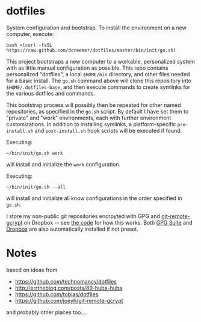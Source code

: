 dotfiles
========

System configuration and bootstrap. To install the environment on a new computer, execute:

```
bash <(curl -fsSL https://raw.github.com/dcreemer/dotfiles/master/bin/init/go.sh)
```

This project bootstraps a new computer to a workable, personalized system
with as little manual configuration as possible. This repo contains
personalized "dotfiles", a local ```$HOME/bin``` directory, and other files
needed for a basic install. The ```go.sh``` command above will clone this
repository into ```$HOME/.dotfiles-base```, and then execute commands to
create symlinks for the various dotfiles and commands.

This bootstrap process will possibly then be repeated for other named repositories, as
specified in the ```go.sh``` script. By default I have set them to "private" and "work"
environments, each with further environment customizations. In addition to installing symlinks,
a platform-specific ```pre-install.sh``` and ```post-install.sh``` hook scripts will be
executed if found.

Executing:

```
~/bin/init/go.sh work
```
will install and initialize the ```work``` configuration.

Executing:

```
~/bin/init/go.sh --all
```
will install and initialize all know configurations in the order specified in ```go.sh```.

I store my non-public git repositories encrpyted with GPG and
[git-remote-gcrypt](https://github.com/joeyh/git-remote-gcrypt) on Dropbox --
see
[the code](https://github.com/dcreemer/dotfiles/blob/master/bin/init/go.sh#L47)
for how this works. Both [GPG Suite](https://gpgtools.org) and
[Dropbox](https://dropbox.com) are also automatically installed if not
preset.

Notes
=====
based on ideas from

- https://github.com/technomancy/dotfiles
- http://errtheblog.com/posts/89-huba-huba
- https://github.com/tobias/dotfiles
- https://github.com/joeyh/git-remote-gcrypt

and probably other places too....
